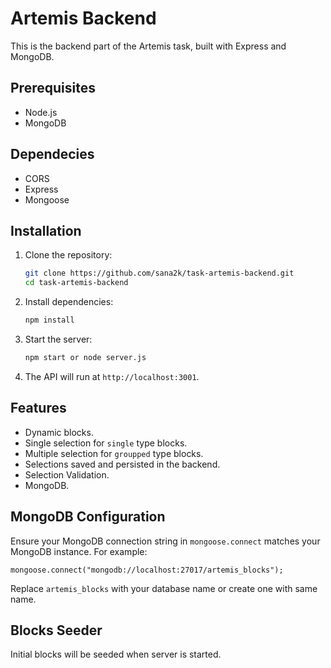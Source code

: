 
# Artemis Backend

This is the backend part of the Artemis task, built with Express and MongoDB.

## Prerequisites

- Node.js
- MongoDB

## Dependecies

- CORS
- Express
- Mongoose

## Installation

1. Clone the repository:
   ```bash
   git clone https://github.com/sana2k/task-artemis-backend.git
   cd task-artemis-backend
   ```

2. Install dependencies:
   ```bash
   npm install
   ```

3. Start the server:
   ```bash
   npm start or node server.js
   ```

4. The API will run at `http://localhost:3001`.

## Features

- Dynamic blocks.
- Single selection for `single` type blocks.
- Multiple selection for `groupped` type blocks.
- Selections saved and persisted in the backend.
- Selection Validation.
- MongoDB.

## MongoDB Configuration

Ensure your MongoDB connection string in `mongoose.connect` matches your MongoDB instance. For example:
```
mongoose.connect("mongodb://localhost:27017/artemis_blocks");
```

Replace `artemis_blocks` with your database name or create one with same name.

## Blocks Seeder

Initial blocks will be seeded when server is started.
